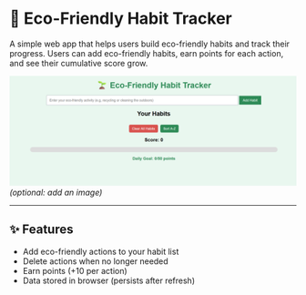 # 🌱 Eco-Friendly Habit Tracker  

A simple web app that helps users build eco-friendly habits and track their progress. Users can add eco-friendly habits, earn points for each action, and see their cumulative score grow.  

![screenshot](./screenshot.png) *(optional: add an image)*  

---

## ✨ Features  

- Add eco-friendly actions to your habit list  
- Delete actions when no longer needed  
- Earn points (+10 per action)  
- Data stored in browser (persists after refresh)  

